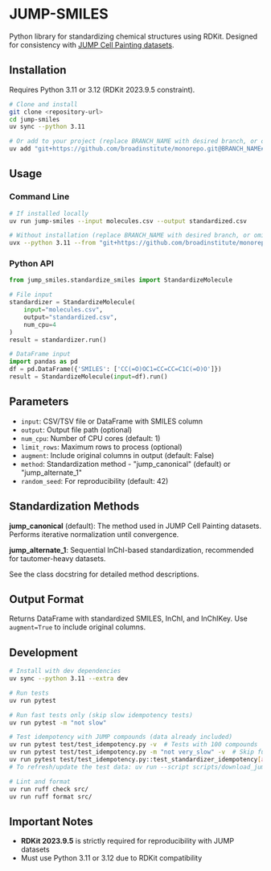# JUMP-SMILES

Python library for standardizing chemical structures using RDKit. Designed for consistency with [JUMP Cell Painting datasets](https://github.com/jump-cellpainting/datasets).

## Installation

Requires Python 3.11 or 3.12 (RDKit 2023.9.5 constraint).

```bash
# Clone and install
git clone <repository-url>
cd jump-smiles
uv sync --python 3.11

# Or add to your project (replace BRANCH_NAME with desired branch, or omit @BRANCH_NAME for main)
uv add "git+https://github.com/broadinstitute/monorepo.git@BRANCH_NAME#subdirectory=libs/jump_smiles"
```

## Usage

### Command Line

```bash
# If installed locally
uv run jump-smiles --input molecules.csv --output standardized.csv

# Without installation (replace BRANCH_NAME with desired branch, or omit @BRANCH_NAME for main)
uvx --python 3.11 --from "git+https://github.com/broadinstitute/monorepo.git@BRANCH_NAME#subdirectory=libs/jump_smiles" jump-smiles --input molecules.csv --output standardized.csv
```

### Python API

```python
from jump_smiles.standardize_smiles import StandardizeMolecule

# File input
standardizer = StandardizeMolecule(
    input="molecules.csv",
    output="standardized.csv",
    num_cpu=4
)
result = standardizer.run()

# DataFrame input
import pandas as pd
df = pd.DataFrame({'SMILES': ['CC(=O)OC1=CC=CC=C1C(=O)O']})
result = StandardizeMolecule(input=df).run()
```

## Parameters

- `input`: CSV/TSV file or DataFrame with SMILES column
- `output`: Output file path (optional)
- `num_cpu`: Number of CPU cores (default: 1)
- `limit_rows`: Maximum rows to process (optional)
- `augment`: Include original columns in output (default: False)
- `method`: Standardization method - "jump_canonical" (default) or "jump_alternate_1"
- `random_seed`: For reproducibility (default: 42)

## Standardization Methods

**jump_canonical** (default): The method used in JUMP Cell Painting datasets. Performs iterative normalization until convergence.

**jump_alternate_1**: Sequential InChI-based standardization, recommended for tautomer-heavy datasets.

See the class docstring for detailed method descriptions.

## Output Format

Returns DataFrame with standardized SMILES, InChI, and InChIKey. Use `augment=True` to include original columns.

## Development

```bash
# Install with dev dependencies
uv sync --python 3.11 --extra dev

# Run tests
uv run pytest

# Run fast tests only (skip slow idempotency tests)
uv run pytest -m "not slow"

# Test idempotency with JUMP compounds (data already included)
uv run pytest test/test_idempotency.py -v  # Tests with 100 compounds
uv run pytest test/test_idempotency.py -m "not very_slow" -v  # Skip full dataset test
uv run pytest test/test_idempotency.py::test_standardizer_idempotency[all-jump_canonical] -v  # Test full dataset (~115k compounds, very slow)
# To refresh/update the test data: uv run --script scripts/download_jump_compounds.py

# Lint and format
uv run ruff check src/
uv run ruff format src/
```

## Important Notes

- **RDKit 2023.9.5** is strictly required for reproducibility with JUMP datasets
- Must use Python 3.11 or 3.12 due to RDKit compatibility